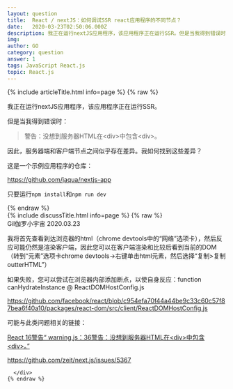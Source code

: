 ```yaml
---
layout: question
title:  React / nextJS：如何调试SSR react应用程序的不同节点？
date:   2020-03-23T02:50:06.000Z
description: 我正在运行nextJS应用程序，该应用程序正在运行SSR。但是当我得到错误时：  警告：没想到服务器HTML在<div>中包含<div>。...
img: 
author: GO
category: question
answer: 1
tags: JavaScript React.js
topic: React.js
---
```

<div class="article-root">
  <div class="article">
    {% include articleTitle.html info=page %}
    {% raw %}
    <div class="article-content"><p><font style="vertical-align: inherit;"><font style="vertical-align: inherit;">我正在运行nextJS应用程序，该应用程序正在运行SSR。</font></font></p>

<p><font style="vertical-align: inherit;"><font style="vertical-align: inherit;">但是当我得到错误时：</font></font></p>

<blockquote>
  <p><font style="vertical-align: inherit;"><font style="vertical-align: inherit;">警告：没想到服务器HTML在&lt;div&gt;中包含&lt;div&gt;。</font></font></p>
</blockquote>

<p><font style="vertical-align: inherit;"><font style="vertical-align: inherit;">因此，服务器端和客户端节点之间似乎存在差异。</font><font style="vertical-align: inherit;">我如何找到这些差异？</font></font></p>

<p><font style="vertical-align: inherit;"><font style="vertical-align: inherit;">这是一个示例应用程序的仓库：</font></font></p>

<p><a href="https://github.com/jaqua/nextjs-app" rel="noreferrer"><font style="vertical-align: inherit;"><font style="vertical-align: inherit;">https://github.com/jaqua/nextjs-app</font></font></a></p>

<p><font style="vertical-align: inherit;"><font style="vertical-align: inherit;">只要运行</font></font><code>npm install</code><font style="vertical-align: inherit;"><font style="vertical-align: inherit;">和</font></font><code>npm run dev</code></p></div>
    {% endraw %}
  </div>

  <div class="discuss-wrapper">
    {% include discussTitle.html info=page %}
    {% raw %}
    <div class="discuss-item">
        <div class="discuss-parent">
          <div class="discuss-meta">
            <span class="discuss-user">Gil伽罗小宇宙</span>
            <span class="discuss-time">2020.03.23</span>
          </div>
          <div class="discuss-comment"><p><font style="vertical-align: inherit;"><font style="vertical-align: inherit;">我将首先查看到达浏览器的html（chrome devtools中的“网络”选项卡），然后反应可能仍然是渲染客户端，因此您可以在客户端渲染和比较后看到当前的DOM（转到“元素”选项卡chrome devtools-&gt;右键单击html元素，然后选择“复制&gt;复制outterHTML”）</font></font></p>

<p><font style="vertical-align: inherit;"><font style="vertical-align: inherit;">如果失败，您可以尝试在浏览器内部添加断点，以使自身反应：function canHydrateInstance @ ReactDOMHostConfig.js</font></font></p>

<p><a href="https://github.com/facebook/react/blob/c954efa70f44a44be9c33c60c57f87bea6f40a10/packages/react-dom/src/client/ReactDOMHostConfig.js" rel="nofollow noreferrer"><font style="vertical-align: inherit;"><font style="vertical-align: inherit;">https://github.com/facebook/react/blob/c954efa70f44a44be9c33c60c57f87bea6f40a10/packages/react-dom/src/client/ReactDOMHostConfig.js</font></font></a></p>

<p><font style="vertical-align: inherit;"><font style="vertical-align: inherit;">可能与此类问题相关的链接：</font></font></p>

<p><a href="https://stackoverflow.com/questions/45350360/react-16-warning-warning-js36-warning-did-not-expect-server-html-to-contain-a/45371427#45371427"><font style="vertical-align: inherit;"><font style="vertical-align: inherit;">React 16警告“ warning.js：36警告：没想到服务器HTML在&lt;div&gt;中包含&lt;div&gt;。”</font></font></a></p>

<p><a href="https://github.com/zeit/next.js/issues/5367" rel="nofollow noreferrer"><font style="vertical-align: inherit;"><font style="vertical-align: inherit;">https://github.com/zeit/next.js/issues/5367</font></font></a></p></div>
        </div>
        
      </div>
    {% endraw %}
  </div>
<div>
